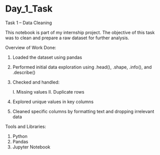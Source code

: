 # Day_1_Task
Task 1 – Data Cleaning

This notebook is part of my internship project. The objective of this task was to clean and prepare a raw dataset for further analysis.

Overview of Work Done:

1. Loaded the dataset using pandas
2. Performed initial data exploration using .head(), .shape, .info(), and .describe()
3. Checked and handled:
   
     I. Missing values 
     II. Duplicate rows
4. Explored unique values in key columns
5. Cleaned specific columns by formatting text and dropping irrelevant data

Tools and Libraries:
  
1. Python
2. Pandas
3. Jupyter Notebook
